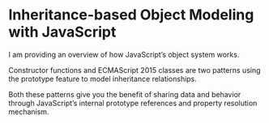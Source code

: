 # Inheritance-based Object Modeling with JavaScript

I am providing an overview of how JavaScript’s object system works. 

Constructor functions and ECMAScript 2015 classes are two patterns using the prototype feature to model inheritance relationships. 

Both these patterns give you the benefit of sharing data and behavior through JavaScript’s internal prototype references and property resolution mechanism.
